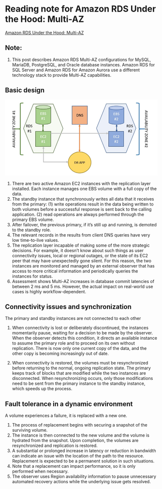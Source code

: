 # Reading note for Amazon RDS Under the Hood: Multi-AZ

[Amazon RDS Under the Hood: Multi-AZ](https://aws.amazon.com/cn/blogs/database/amazon-rds-under-the-hood-multi-az/)

## Note: 
1. This post describes Amazon RDS Multi-AZ configurations for MySQL, MariaDB, PostgreSQL, and Oracle database instances. Amazon RDS for SQL Server and Amazon RDS for Amazon Aurora use a different technology stack to provide Multi-AZ capabilities.

## Basic design
![RDSMultiAZ](media/RDSMultiAZ.jpg)

1. There are two active Amazon EC2 instances with the replication layer installed. Each instance manages one EBS volume with a full copy of the data.
2. The standby instance that synchronously writes all data that it receives from the primary: (1) write operations result in the data being written to both volumes before a successful response is sent back to the calling application. (2) read operations are always performed through the primary EBS volume.
3. After failover, the previous primary, if it’s still up and running, is demoted to the standby role.
4. The relevant records in the results from client DNS queries have very low time-to-live values.
5. The replication layer incapable of making some of the more strategic decisions. For example, it doesn’t know about such things as user connectivity issues, local or regional outages, or the state of its EC2 peer that may have unexpectedly gone silent. For this reason, the two instances are monitored and managed by an external observer that has access to more critical information and periodically queries the instances for status.
6. Assessment shows Multi-AZ increases in database commit latencies of between 2 ms and 5 ms. However, the actual impact on real-world use cases is highly workflow-dependent.

## Connectivity issues and synchronization
The primary and standby instances are not connected to each other
   
1. When connectivity is lost or deliberately discontinued, the instances momentarily pause, waiting for a decision to be made by the observer. When the observer detects this condition, it directs an available instance to assume the primary role and to proceed on its own without replication. There is now only one current copy of the data, and the other copy is becoming increasingly out of date.

2. When connectivity is restored, the volumes must be resynchronized before returning to the normal, ongoing replication state. The primary keeps track of blocks that are modified while the two instances are disconnected. When resynchronizing occurs, only those modifications need to be sent from the primary instance to the standby instance, which speeds up the process.

## Fault tolerance in a dynamic environment
A volume experiences a failure, it is replaced with a new one. 

1. The process of replacement begins with securing a snapshot of the surviving volume.
2. The instance is then connected to the new volume and the volume is hydrated from the snapshot. Upon completion, the volumes are resynchronized and replication is restored.
3. A substantial or prolonged increase in latency or reduction in bandwidth can indicate an issue with the location of the path to the resource. Replacement is expected to be a permanent solution in such situations.
4. Note that a replacement can impact performance, so it is only performed when necessary.
5. The observer uses Region availability information to pause unnecessary automated recovery actions while the underlying issue gets resolved.
